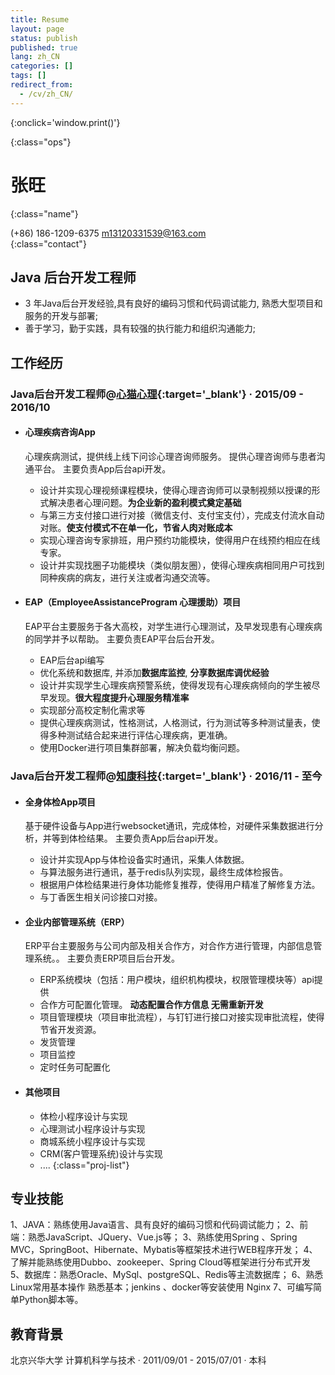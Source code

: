 ```yaml
---
title: Resume
layout: page
status: publish
published: true
lang: zh_CN
categories: []
tags: []
redirect_from:
  - /cv/zh_CN/
---
```


<link href="/css/resume.css" rel="stylesheet" />
<style type="text/css">
.post-content {
	font-family: 'PingFang SC', 'Hiragino Sans GB',
		'Microsoft YaHei',
		'WenQuanYi Micro Hei',
		'Helvetica Neue', Helvetica, Arial, sans-serif;
}

.post-content h4 {
	font-size: 16px;
	margin-bottom: 5px;
}

ul.proj-list {
	margin: 0;
	list-style: none;
}

ul.proj-list > li > ul {
	margin-left: 30px;
	list-style: initial;
}
</style>

[<i class="fa fa-language"></i>](/resume/ '英文简历')
[<i class="fa fa-print"></i>](# '打印简历'){:onclick='window.print()'}
<!--
[<i class="fa fa-download"></i>](/assets/resume.pdf '下载简历')
-->
{:class="ops"}

# 张旺
{:class="name"}

<i class="fa fa-fw fa-phone"></i> (+86) 186-1209-6375
<i class="fa fa-fw fa-envelope-o"></i> [m13120331539@163.com](mailto:m13120331539@163.com)
<br/>
{:class="contact"}

## Java 后台开发工程师

* 3 年Java后台开发经验,具有良好的编码习惯和代码调试能力, 熟悉大型项目和服务的开发与部署;
* 善于学习，勤于实践，具有较强的执行能力和组织沟通能力;

## 工作经历

### Java后台开发工程师@[心猫心理](https://www.120xinmao.com){:target='_blank'} &middot; 2015/09 - 2016/10

* #### 心理疾病咨询App

	心理疾病测试，提供线上线下问诊心理咨询师服务。
	提供心理咨询师与患者沟通平台。
	主要负责App后台api开发。

	* 设计并实现心理视频课程模块，使得心理咨询师可以录制视频以授课的形式解决患者心理问题。**为企业新的盈利模式奠定基础**
	* 与第三方支付接口进行对接（微信支付、支付宝支付），完成支付流水自动对账。**使支付模式不在单一化，节省人肉对账成本**
	* 实现心理咨询专家排班，用户预约功能模块，使得用户在线预约相应在线专家。
	* 设计并实现找圈子功能模块（类似朋友圈），使得心理疾病相同用户可找到同种疾病的病友，进行关注或者沟通交流等。

* #### EAP（EmployeeAssistanceProgram 心理援助）项目

	EAP平台主要服务于各大高校，对学生进行心理测试，及早发现患有心理疾病的同学并予以帮助。
	主要负责EAP平台后台开发。

	* EAP后台api编写
	* 优化系统和数据库, 并添加**数据库监控**, **分享数据库调优经验**
	* 设计并实现学生心理疾病预警系统，使得发现有心理疾病倾向的学生被尽早发现。**很大程度提升心理服务精准率**
	* 实现部分高校定制化需求等
	* 提供心理疾病测试，性格测试，人格测试，行为测试等多种测试量表，使得多种测试结合起来进行评估心理疾病，更准确。
  * 使用Docker进行项目集群部署，解决负载均衡问题。
  
### Java后台开发工程师@[知康科技](http://www.zhikangkeji.com){:target='_blank'} &middot; 2016/11 - 至今

* #### 全身体检App项目

	基于硬件设备与App进行websocket通讯，完成体检，对硬件采集数据进行分析，并等到体检结果。
	主要负责App后台api开发。

	* 设计并实现App与体检设备实时通讯，采集人体数据。
	* 与算法服务进行通讯，基于redis队列实现，最终生成体检报告。
	* 根据用户体检结果进行身体功能修复推荐，使得用户精准了解修复方法。
	* 与丁香医生相关问诊接口对接。

* #### 企业内部管理系统（ERP）

	ERP平台主要服务与公司内部及相关合作方，对合作方进行管理，内部信息管理系统。。
	主要负责ERP项目后台开发。

	* ERP系统模块（包括：用户模块，组织机构模块，权限管理模块等）api提供
	* 合作方可配置化管理。 **动态配置合作方信息 无需重新开发**
  * 项目管理模块（项目审批流程），与钉钉进行接口对接实现审批流程，使得节省开发资源。
  * 发货管理
  * 项目监控
  * 定时任务可配置化

* #### 其他项目

	* 体检小程序设计与实现
	* 心理测试小程序设计与实现
	* 商城系统小程序设计与实现
	* CRM(客户管理系统)设计与实现
  * ....
{:class="proj-list"}

## 专业技能

1、JAVA：熟练使用Java语言、具有良好的编码习惯和代码调试能力；
2、前端：熟悉JavaScript、JQuery、Vue.js等；
3、熟练使用Spring 、Spring MVC，SpringBoot、Hibernate、Mybatis等框架技术进行WEB程序开发；
4、了解并能熟练使用Dubbo、zookeeper、Spring Cloud等框架进行分布式开发 
5、数据库：熟悉Oracle、MySql、postgreSQL、Redis等主流数据库；
6、熟悉Linux常用基本操作 熟悉基本；jenkins 、docker等安装使用 Nginx
7、可编写简单Python脚本等。


## 教育背景

北京兴华大学      计算机科学与技术
&middot; 2011/09/01 - 2015/07/01 &middot; 本科
